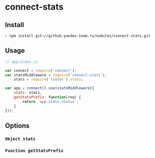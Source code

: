 # connect-stats

## Install

~~~
› npm install git://github.yandex-team.ru/nodules/connect-stats.git
~~~

## Usage

~~~js
// app/index.js

var connect = require('connect');
var statsMiddleware = require('connect-stats'),
    stats = require('luster').stats;

var app = connect().use(statsMiddleware({
    stats: stats,
    getStatsPrefix: function(req) {
        return 'app.stats.status';
    }
}));
~~~

## Options

### `Object stats`

### `Function getStatsPrefix`
